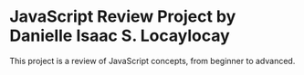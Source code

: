 # JavaScript Review Project by Danielle Isaac S. Locaylocay
This project is a review of JavaScript concepts, from beginner to advanced.